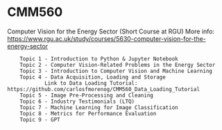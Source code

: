 # CMM560
Computer Vision for the Energy Sector (Short Course at RGU)
More info: https://www.rgu.ac.uk/study/courses/5630-computer-vision-for-the-energy-sector

        Topic 1 - Introduction to Python & Jupyter Notebook
        Topic 2 - Computer Vision-Related Problems in the Energy Sector
        Topic 3 - Introduction to Computer Vision and Machine Learning
        Topic 4 - Data Acquisition, Loading and Storage
				Link to Data Loading Tutorial: https://github.com/carlosfmorenog/CMM560_Data_Loading_Tutorial
        Topic 5 - Image Pre-Processing and Cleaning
        Topic 6 - Industry Testimonials (LTQ)
        Topic 7 - Machine Learning for Image Classification
        Topic 8 - Metrics for Performance Evaluation
        Topic 9 - GPT